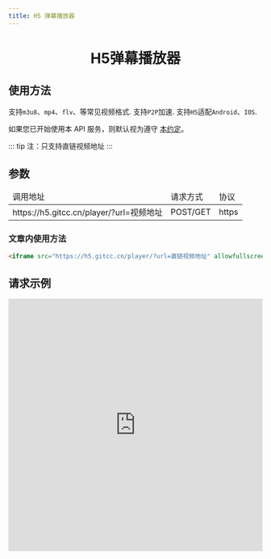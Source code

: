 ```yaml
---
title: H5 弹幕播放器
---
```


<center>
    <h1>
        H5弹幕播放器
    </h1>
</center>

## 使用方法

支持`m3u8`、`mp4`、`flv`、等常见视频格式.
支持`P2P`加速.
支持`H5`适配`Android`、`IOS`.

如果您已开始使用本 API 服务，则默认视为遵守 [本约定](/Notice/appointment)。

::: tip
 注：只支持直链视频地址
:::

## 参数

<div class="ks-table">
                <table>
                    <thead>
                    <tr>
                        <td>调用地址</td>
                        <td>请求方式</td>
                        <td>协议</td>
                    </tr>
                    </thead>
                    <tbody>
                    <tr>
                        <td>https://h5.gitcc.cn/player/?url=视频地址</td>
                        <td>POST/GET</td>
                        <td>https</td>
                    </tr>
                    </tbody>
                </table>
            </div>
            
### 文章内使用方法

```html
<iframe src="https://h5.gitcc.cn/player/?url=直链视频地址" allowfullscreen="allowfullscreen" mozallowfullscreen="mozallowfullscreen" msallowfullscreen="msallowfullscreen" oallowfullscreen="oallowfullscreen" webkitallowfullscreen="webkitallowfullscreen" width="100%" height="500px" frameborder="0"></iframe>
```

## 请求示例

<iframe src="https://h5.gitcc.cn/player/?url=https://video.gitcc.cn/%E3%81%BF%E3%82%84%E3%81%96%E3%81%8D%20%E3%81%AF%E3%82%84%E3%81%8A/%E4%BE%A7%E8%80%B3%E5%80%BE%E5%90%AC/%E4%BE%A7%E8%80%B3%E5%80%BE%E5%90%AC.mp4" allowfullscreen="allowfullscreen" mozallowfullscreen="mozallowfullscreen" msallowfullscreen="msallowfullscreen" oallowfullscreen="oallowfullscreen" webkitallowfullscreen="webkitallowfullscreen" width="100%" height="500px" frameborder="0"></iframe>